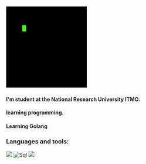![Header](https://github.com/shFarrukh/shFarrukh/blob/main/assest/tenor.gif)

#### I'm student at the National Research University ITMO. 
#### learning programming.
#### Learning Golang 

### Languages and tools:


![](https://img.shields.io/badge/-C++-A4A4A4?style=flat&badge&logo=C%2b%2b&logoColor=000080)
![Sql](https://img.shields.io/badge/-Sql-E0E0F8??style=flat&logo=PostgreSQL&logoColor=00648B)
![](https://img.shields.io/badge/-Python-F4FA58?style=flat&logo=python)



